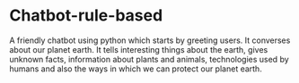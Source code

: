# Chatbot-rule-based
A friendly chatbot using python which starts by greeting users. It converses about our planet earth. It tells interesting things about the earth, gives unknown facts, information about plants and animals, technologies used by humans and also the ways in which we can protect our planet earth.
